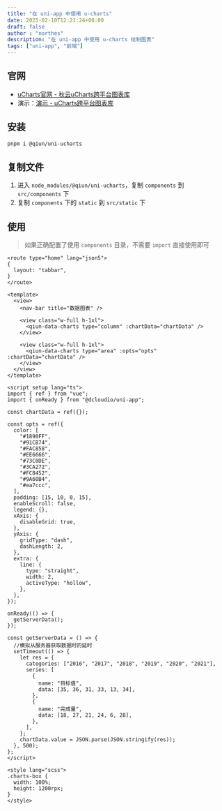 ```yaml
---
title: "在 uni-app 中使用 u-charts"
date: 2025-02-10T12:21:24+08:00
draft: false
author : "northes"
description: "在 uni-app 中使用 u-charts 绘制图表"
tags: ["uni-app", "前端"]
---
```


## 官网

- [uCharts官网 - 秋云uCharts跨平台图表库](https://www.ucharts.cn/v2/#/)
- 演示：[演示 - uCharts跨平台图表库](https://www.ucharts.cn/v2/#/demo/index)

 ## 安装

```bash
pnpm i @qiun/uni-ucharts
```

## 复制文件

1. 进入 `node_modules/@qiun/uni-ucharts`，复制 `components` 到 `src/components` 下
2. 复制 `components` 下的 `static` 到 `src/static` 下

## 使用

> 如果正确配置了使用 `components` 目录，不需要 `import` 直接使用即可

```vue
<route type="home" lang="json5">
{
  layout: "tabbar",
}
</route>

<template>
  <view>
    <nav-bar title="数据图表" />

    <view class="w-full h-1xl">
      <qiun-data-charts type="column" :chartData="chartData" />
    </view>

    <view class="w-full h-1xl">
      <qiun-data-charts type="area" :opts="opts" :chartData="chartData" />
    </view>
  </view>
</template>

<script setup lang="ts">
import { ref } from "vue";
import { onReady } from "@dcloudio/uni-app";

const chartData = ref({});

const opts = ref({
  color: [
    "#1890FF",
    "#91CB74",
    "#FAC858",
    "#EE6666",
    "#73C0DE",
    "#3CA272",
    "#FC8452",
    "#9A60B4",
    "#ea7ccc",
  ],
  padding: [15, 10, 0, 15],
  enableScroll: false,
  legend: {},
  xAxis: {
    disableGrid: true,
  },
  yAxis: {
    gridType: "dash",
    dashLength: 2,
  },
  extra: {
    line: {
      type: "straight",
      width: 2,
      activeType: "hollow",
    },
  },
});

onReady(() => {
  getServerData();
});

const getServerData = () => {
  //模拟从服务器获取数据时的延时
  setTimeout(() => {
    let res = {
      categories: ["2016", "2017", "2018", "2019", "2020", "2021"],
      series: [
        {
          name: "目标值",
          data: [35, 36, 31, 33, 13, 34],
        },
        {
          name: "完成量",
          data: [18, 27, 21, 24, 6, 28],
        },
      ],
    };
    chartData.value = JSON.parse(JSON.stringify(res));
  }, 500);
};
</script>

<style lang="scss">
.charts-box {
  width: 100%;
  height: 1200rpx;
}
</style>
```
